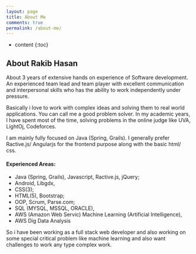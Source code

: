 ```yaml
---
layout: page
title: About Me
comments: true
permalink: /about-me/
---
```


* content
{:toc}

## About Rakib Hasan

About 3 years of extensive hands on experience of Software development.
An experienced team lead and team player with excellent communication and interpersonal skills who has the ability to work independently under pressure.

Basically i love to work with complex ideas and solving them to real world applications. You can call me a good problem solver. In my academic years, I have spent most of the time, solving problems in the online judge like UVA, LightOj, Codeforces.

I am mainly fully focused on Java (Spring, Grails). I generally prefer Ractive.js/ Angularjs for the frontend purpose along with the basic html/ css.

#### Experienced Areas:

- Java (Spring, Grails), Javascript, Ractive.js, jQuery;
- Android, Libgdx,
- CSS(3);
- HTML(5), Bootstrap;
- OOP, Scrum, Parse.com;
- SQL (MYSQL, MSSQL, ORACLE),
- AWS (Amazon Web Servic) Machine Learning (Artificial Intelligence),
- AWS Dig Data Analysis

So i have been working as a full stack web developer and also working on some special critical problem like machine learning and also want challenges to work any type complex work.

